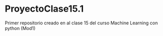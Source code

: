 # ProyectoClase15.1
Primer repositorio creado en al clase 15 del curso Machine Learning con python (Mod1)
